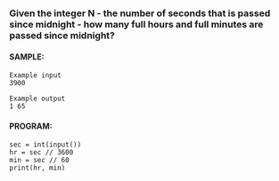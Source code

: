 ### Given the integer N - the number of seconds that is passed since midnight - how many full hours and full minutes are passed since midnight?
#### SAMPLE:
```
Example input
3900

Example output
1 65
```
#### PROGRAM:
```
sec = int(input())
hr = sec // 3600
min = sec // 60 
print(hr, min)
```
